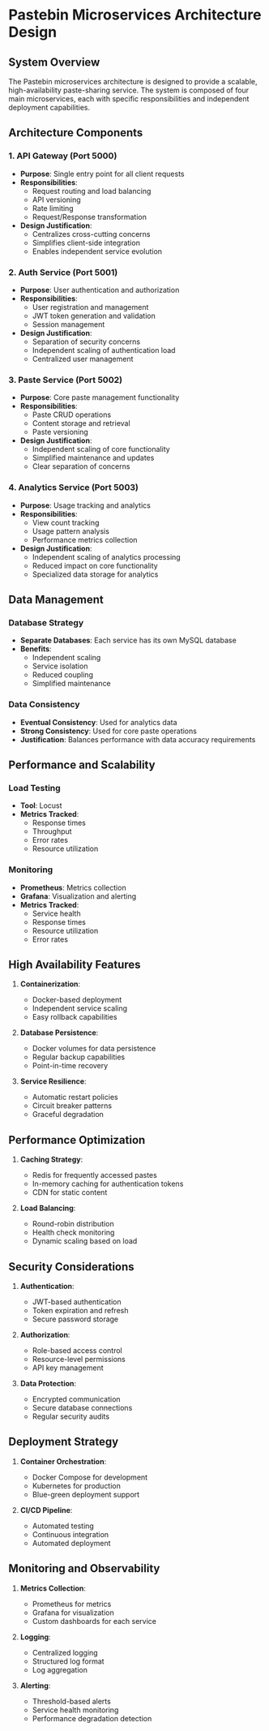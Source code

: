 # Pastebin Microservices Architecture Design

## System Overview

The Pastebin microservices architecture is designed to provide a scalable, high-availability paste-sharing service. The system is composed of four main microservices, each with specific responsibilities and independent deployment capabilities.

## Architecture Components

### 1. API Gateway (Port 5000)
- **Purpose**: Single entry point for all client requests
- **Responsibilities**:
  - Request routing and load balancing
  - API versioning
  - Rate limiting
  - Request/Response transformation
- **Design Justification**: 
  - Centralizes cross-cutting concerns
  - Simplifies client-side integration
  - Enables independent service evolution

### 2. Auth Service (Port 5001)
- **Purpose**: User authentication and authorization
- **Responsibilities**:
  - User registration and management
  - JWT token generation and validation
  - Session management
- **Design Justification**:
  - Separation of security concerns
  - Independent scaling of authentication load
  - Centralized user management

### 3. Paste Service (Port 5002)
- **Purpose**: Core paste management functionality
- **Responsibilities**:
  - Paste CRUD operations
  - Content storage and retrieval
  - Paste versioning
- **Design Justification**:
  - Independent scaling of core functionality
  - Simplified maintenance and updates
  - Clear separation of concerns

### 4. Analytics Service (Port 5003)
- **Purpose**: Usage tracking and analytics
- **Responsibilities**:
  - View count tracking
  - Usage pattern analysis
  - Performance metrics collection
- **Design Justification**:
  - Independent scaling of analytics processing
  - Reduced impact on core functionality
  - Specialized data storage for analytics

## Data Management

### Database Strategy
- **Separate Databases**: Each service has its own MySQL database
- **Benefits**:
  - Independent scaling
  - Service isolation
  - Reduced coupling
  - Simplified maintenance

### Data Consistency
- **Eventual Consistency**: Used for analytics data
- **Strong Consistency**: Used for core paste operations
- **Justification**: Balances performance with data accuracy requirements

## Performance and Scalability

### Load Testing
- **Tool**: Locust
- **Metrics Tracked**:
  - Response times
  - Throughput
  - Error rates
  - Resource utilization

### Monitoring
- **Prometheus**: Metrics collection
- **Grafana**: Visualization and alerting
- **Metrics Tracked**:
  - Service health
  - Response times
  - Resource utilization
  - Error rates

## High Availability Features

1. **Containerization**:
   - Docker-based deployment
   - Independent service scaling
   - Easy rollback capabilities

2. **Database Persistence**:
   - Docker volumes for data persistence
   - Regular backup capabilities
   - Point-in-time recovery

3. **Service Resilience**:
   - Automatic restart policies
   - Circuit breaker patterns
   - Graceful degradation

## Performance Optimization

1. **Caching Strategy**:
   - Redis for frequently accessed pastes
   - In-memory caching for authentication tokens
   - CDN for static content

2. **Load Balancing**:
   - Round-robin distribution
   - Health check monitoring
   - Dynamic scaling based on load

## Security Considerations

1. **Authentication**:
   - JWT-based authentication
   - Token expiration and refresh
   - Secure password storage

2. **Authorization**:
   - Role-based access control
   - Resource-level permissions
   - API key management

3. **Data Protection**:
   - Encrypted communication
   - Secure database connections
   - Regular security audits

## Deployment Strategy

1. **Container Orchestration**:
   - Docker Compose for development
   - Kubernetes for production
   - Blue-green deployment support

2. **CI/CD Pipeline**:
   - Automated testing
   - Continuous integration
   - Automated deployment

## Monitoring and Observability

1. **Metrics Collection**:
   - Prometheus for metrics
   - Grafana for visualization
   - Custom dashboards for each service

2. **Logging**:
   - Centralized logging
   - Structured log format
   - Log aggregation

3. **Alerting**:
   - Threshold-based alerts
   - Service health monitoring
   - Performance degradation detection 